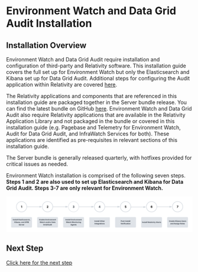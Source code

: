 # Environment Watch and Data Grid Audit Installation


## Installation Overview

Environment Watch and Data Grid Audit require installation and configuration of third-party and Relativity software. This installation guide covers the full set up for Environment Watch but only the Elasticsearch and Kibana set up for Data Grid Audit. Additional steps for configuring the Audit application within Relativity are covered [here](https://help.relativity.com/Server2024/Content/Relativity/Audit/Audit.htm#InstallingandconfiguringAudit).

The Relativity applications and components that are referenced in this installation guide are packaged together in the Server bundle release. You can find the latest bundle on GitHub [here](https://github.com/relativitydev/server-bundle-release/releases). Environment Watch and Data Grid Audit also require Relativity applications that are available in the Relativity Application Library and not packaged in the bundle or covered in this installation guide (e.g. Pagebase and Telemetry for Environment Watch, Audit for Data Grid Audit, and InfraWatch Services for both). These applications are identified as pre-requisites in relevant sections of this installation guide.


The Server bundle is generally released quarterly, with hotfixes provided for critical issues as needed.

Environment Watch installation is comprised of the following seven steps. **Steps 1 and 2 are also used to set up Elasticsearch and Kibana for Data Grid Audit. Steps 3-7 are only relevant for Environment Watch.**

![alt text](../resources/stage_environmentwatch01.png)

## Next Step
[Click here for the next step](elasticsearch_pre_installation_overview.md)
